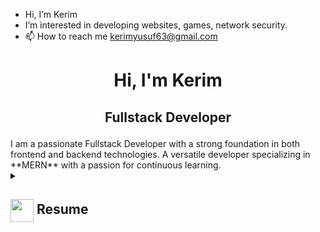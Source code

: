 - Hi, I’m Kerim
- I’m interested in developing websites, games, network security.
- 📫 How to reach me kerimyusuf63@gmail.com

<h1 align="center">Hi, I'm Kerim</h1>
<h2 align="center">
  
  Fullstack Developer
</h2>
<div align="center">
</div>
I am a passionate Fullstack Developer with a strong foundation in both frontend and backend technologies. A versatile developer specializing in **MERN** with a passion for continuous learning.


<details>
 <summary>
    <h2> 
      <img align="center" src="https://github.com/[YourUsername]/[YourUsername]/blob/main/icons/about.png" width="37" /> 
    Resume
    </h2>
</summary>

 <details>
  <summary><h4> <img align="center" src="https://github.com/[YourUsername]/[YourUsername]/blob/main/icons/academics.gif" width="29"/> Academics</h4></summary>
  <span><img src="https://img.shields.io/badge/BTECH-[YourUniversity]-1877F2?style=for-the-badge"></span>
  <span><img src="https://img.shields.io/badge/GPA-[YourGPA]-EFEEE9?style=for-the-badge"></span>
 </details>

 <details>
  <summary><h4> <img align="center" src="https://github.com/[YourUsername]/[YourUsername]/blob/main/icons/experience.gif" width="29"/> Experience</h4></summary>
  - **[Your Role] ** at [Company] | [Duration]
    - [Work Description]
 </details>
</details>
<!---
k3r1mY/k3r1mY is a ✨ special ✨ repository because its `README.md` (this file) appears on your GitHub profile.
You can click the Preview link to take a look at your changes.
--->
